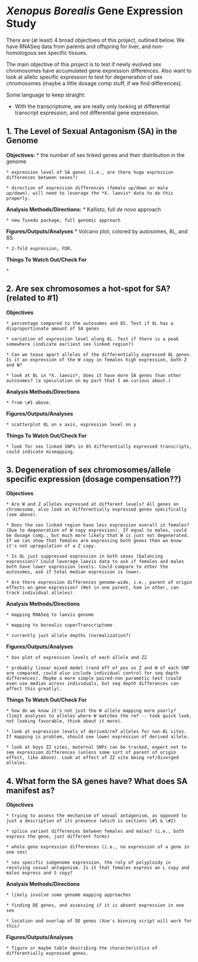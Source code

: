 # *Xenopus Borealis* Gene Expression Study

There are (at least) 4 broad objectives of this project, outlined below. We have RNASeq data from parents and offspring for liver, and non-homologous sex specific tissues.

The main objective of this project is to test if newly evolved sex chromosomes have accumulated gene expression differences. Also want to look at allelic specific expression to test for degeneration of sex chromosomes (maybe a little dosage comp stuff, if we find differences).

Some language to keep straight:

* With the transcriptome, we are really only looking at differential transcript expression, and not differential gene expression.


## 1. The Level of Sexual Antagonism (SA) in the Genome

**Objectives:**
	* the number of sex linked genes and their distribution in the genome

	* expression level of SA genes (i.e., are there huge expression differences between sexes?)

	* direction of expression differences (female up/down or male up/down), will need to leverage the *X. laevis* data to do this properly.

**Analysis Methods/Directions:**
	* Kallisto, full *de novo* approach

	* new Tuxedo package, full genomic approach

**Figures/Outputs/Analyses**
	* Volcano plot, colored by autosomes, 8L, and 8S

	* 2-fold expression, FDR.

**Things To Watch Out/Check For**

	*

## 2. Are sex chromosomes a hot-spot for SA? (related to \#1)

**Objectives**

	* percentage compared to the autosomes and 8S. Test if 8L has a disproportionate amount of SA genes

	* variation of expression level along 8L. Test if there is a peak somewhere (indicate earliest sex linked region?)

	* Can we tease apart alleles of the differentially expressed 8L genes. Is it an expression of the W copy in females high expression, both Z and W?

	* look at 8L in *X. laevis*, does it have more SA genes than other autosomes? (a speculation on my part that I am curious about.)

**Analysis Methods/Directions**

	* from \#1 above.

**Figures/Outputs/Analyses**

	* scatterplot 8L on x axis, expression level on y

**Things To Watch Out/Check For**

	* look for sex linked SNPs in 8S differentially expressed transcripts, could indicate mismapping.

## 3. Degeneration of sex chromosomes/allele specific expression (dosage compensation??)

**Objectives**

	* Are W and Z alleles expressed at different levels? All genes on chromosome, also look at differentially expressed genes specifically (see above).

	* Does the sex linked region have less expression overall in females? (Due to degeneration of W copy expression). If equal to males, could be dosage comp., but much more likely that W is just not degenerated. If we can show that females are expressing both genes then we know it's not upregulation of a Z copy.

	* Is 8L just suppressed expression in both sexes (balancing expression)? Could leverage laevis data to ask if females and males both have lower expression levels. Could compare to other the autosomes, ask if total median expression is lower.

	* Are there expression differences genome-wide, i.e., parent of origin effects on gene expression? (Het in one parent, hom in other, can track individual alleles).

**Analysis Methods/Directions**

	* mapping RNASeq to laevis genome

	* mapping to borealis superTranscriptome

	* currently just allele depths (normalization?)

**Figures/Outputs/Analyses**

	* box plot of expression levels of each allele and ZZ

	* probably linear mixed model (rand eff of pos so Z and W of each SNP are compared, could also include individual control for seq depth differences). Maybe a more simple paired-non parametic test (could even use median across individuals, but seq depth differences can affect this greatly).

**Things To Watch Out/Check For**

	* how do we know it's not just the W allele mapping more poorly? (limit analyses to alleles where W matches the ref -- took quick look, not looking favorable, think about it more).

	* look at expression levels of derived/ref alleles for non-8L sites. If mapping is problem, should see lower expression of derived allele.

	* look at boys ZZ sites, maternal SNPs can be tracked, expect not to see expression differences (unless some sort of parent of origin effect, like above). Look at effect of ZZ site being ref/diverged alleles.

## 4. What form the SA genes have? What does SA manifest as?

**Objectives**

	* trying to assess the mechanism of sexual antagonism, as opposed to just a description of its presence (which is sections \#1 & \#2)

	* splice variant differences between females and males? (i.e., both express the gene, just different forms)

	* whole gene expression differences (i.e., no expression of a gene in one sex)

	* sex specific subgenome expression, the roly of polyploidy in resolving sexual antagonism. Is it that females express an L copy and males express and S copy?

**Analysis Methods/Directions**

	* likely involve some genome mapping approaches

	* finding DE genes, and assessing if it is absent expression in one sex

	* location and overlap of DE genes (Xue's binning script will work for this)

**Figures/Outputs/Analyses**

	* figure or maybe table describing the characteristics of differentially expressed genes.
